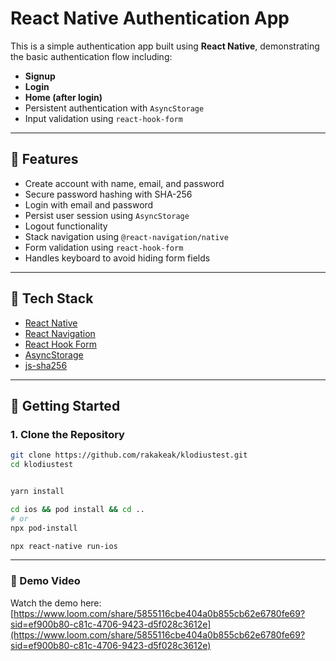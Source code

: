 # React Native Authentication App

This is a simple authentication app built using **React Native**, demonstrating the basic authentication flow including:

- **Signup**
- **Login**
- **Home (after login)**
- Persistent authentication with `AsyncStorage`
- Input validation using `react-hook-form`

---

## 📱 Features

- Create account with name, email, and password
- Secure password hashing with SHA-256
- Login with email and password
- Persist user session using `AsyncStorage`
- Logout functionality
- Stack navigation using `@react-navigation/native`
- Form validation using `react-hook-form`
- Handles keyboard to avoid hiding form fields

---

## 🧰 Tech Stack

- [React Native](https://reactnative.dev/)
- [React Navigation](https://reactnavigation.org/)
- [React Hook Form](https://react-hook-form.com/)
- [AsyncStorage](https://github.com/react-native-async-storage/async-storage)
- [js-sha256](https://www.npmjs.com/package/js-sha256)

---
## 🚀 Getting Started

### 1. Clone the Repository

```bash
git clone https://github.com/rakakeak/klodiustest.git
cd klodiustest


yarn install

cd ios && pod install && cd ..
# or
npx pod-install

npx react-native run-ios 
```


---

### 🎥 Demo Video 
Watch the demo here: [https://www.loom.com/share/5855116cbe404a0b855cb62e6780fe69?sid=ef900b80-c81c-4706-9423-d5f028c3612e](https://www.loom.com/share/5855116cbe404a0b855cb62e6780fe69?sid=ef900b80-c81c-4706-9423-d5f028c3612e)


